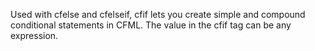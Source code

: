Used with cfelse and cfelseif, cfif lets you create simple and compound conditional statements
	 in CFML. The value in the cfif tag can be any expression.